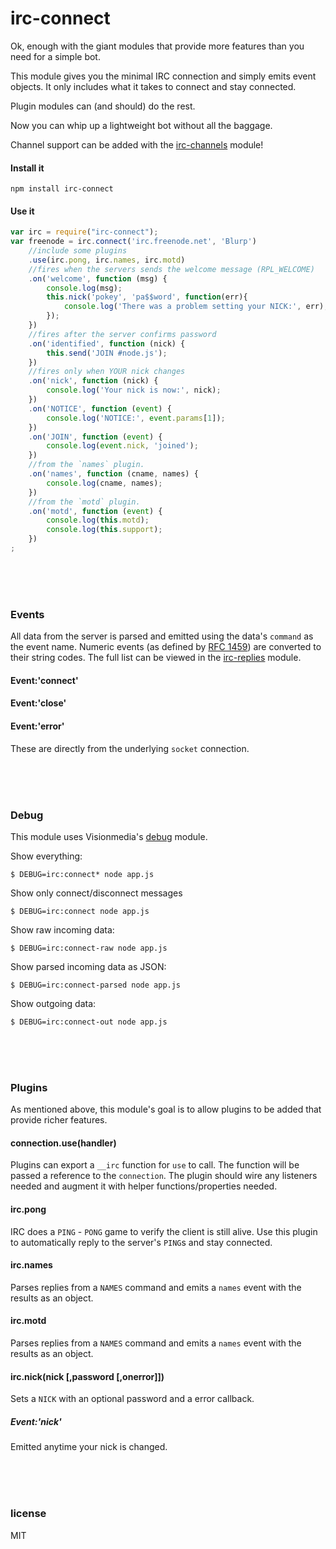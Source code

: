 irc-connect
===========

Ok, enough with the giant modules that provide more features than you need for
a simple bot.

This module gives you the minimal IRC connection and simply emits event objects.
It only includes what it takes to connect and stay connected.

Plugin modules can (and should) do the rest.

  Now you can whip up a lightweight bot without all the baggage.

Channel support can be added with the [irc-channels](https://github.com/williamwicks/irc-channels) module!

#### Install it
```
npm install irc-connect
```

#### Use it
```javascript
var irc = require("irc-connect");
var freenode = irc.connect('irc.freenode.net', 'Blurp')
	//include some plugins
	.use(irc.pong, irc.names, irc.motd)
	//fires when the servers sends the welcome message (RPL_WELCOME)
	.on('welcome', function (msg) {
		console.log(msg);
		this.nick('pokey', 'pa$$word', function(err){
			console.log('There was a problem setting your NICK:', err);
		});
	})
	//fires after the server confirms password
	.on('identified', function (nick) {
		this.send('JOIN #node.js');
	})
	//fires only when YOUR nick changes
	.on('nick', function (nick) {
		console.log('Your nick is now:', nick);
	})
	.on('NOTICE', function (event) {
		console.log('NOTICE:', event.params[1]);
	})
	.on('JOIN', function (event) {
		console.log(event.nick, 'joined');
	})
	//from the `names` plugin.
	.on('names', function (cname, names) {
		console.log(cname, names);
	})
	//from the `motd` plugin.
	.on('motd', function (event) {
		console.log(this.motd);
		console.log(this.support);
	})
;
```
<br>
<br>
<br>

### Events
All data from the server is parsed and emitted using the data's `command` as the
event name. Numeric events (as defined by [RFC 1459](https://tools.ietf.org/html/rfc1459#section-6))
are converted to their string codes. The full list can be viewed in the
[irc-replies](https://github.com/williamwicks/irc-replies/blob/master/replies.json)
module.

#### Event:'connect'
#### Event:'close'
#### Event:'error'
These are directly from the underlying `socket` connection.

<br>
<br>
<br>

### Debug
This module uses Visionmedia's [debug](https://github.com/visionmedia/debug) module.

Show everything:
```
$ DEBUG=irc:connect* node app.js
```

Show only connect/disconnect messages
```
$ DEBUG=irc:connect node app.js
```

Show raw incoming data:
```
$ DEBUG=irc:connect-raw node app.js
```

Show parsed incoming data as JSON:
```
$ DEBUG=irc:connect-parsed node app.js
```

Show outgoing data:
```
$ DEBUG=irc:connect-out node app.js
```

<br>
<br>
<br>

### Plugins
As mentioned above, this module's goal is to allow plugins to be added that
provide richer features.

#### connection.use(handler)
Plugins can export a `__irc` function for `use` to call. The function will be
passed a reference to the `connection`. The plugin should wire any listeners
needed and augment it with helper functions/properties needed.

#### irc.pong
IRC does a `PING` - `PONG` game to verify the client is still alive. Use this
plugin to automatically reply to the server's `PING`s and stay connected.

#### irc.names
Parses replies from a `NAMES` command and emits a `names` event with the
results as an object.

#### irc.motd
Parses replies from a `NAMES` command and emits a `names` event with the
results as an object.

#### irc.nick(nick [,password [,onerror]])
Sets a `NICK` with an optional password and a error callback.


##### Event:'nick'
Emitted anytime your nick is changed.

<br>
<br>
<br>

### license
MIT
